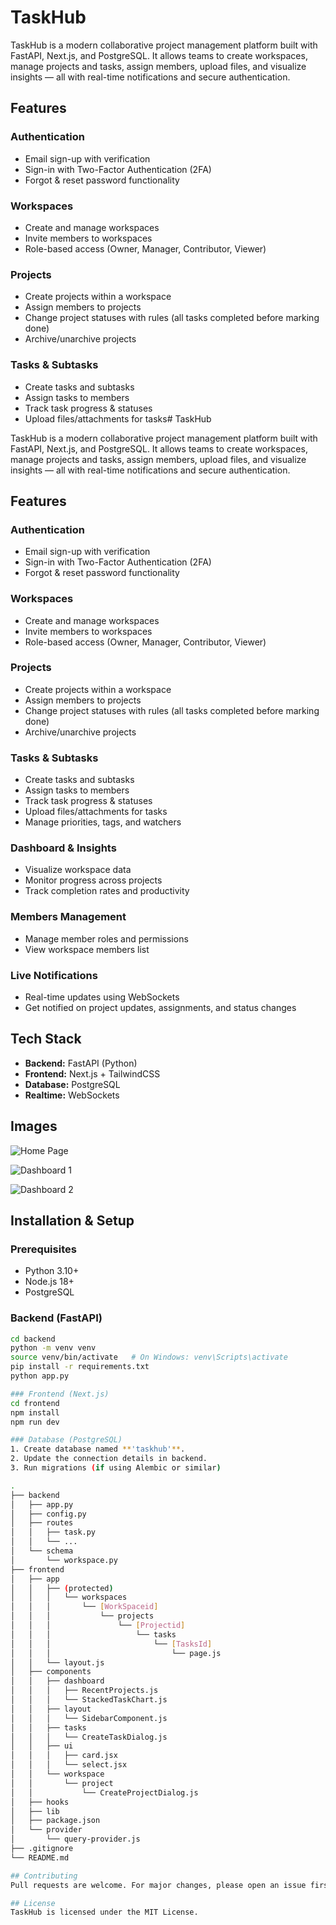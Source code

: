 # TaskHub

TaskHub is a modern collaborative project management platform built with FastAPI, Next.js, and PostgreSQL. It allows teams to create workspaces, manage projects and tasks, assign members, upload files, and visualize insights — all with real-time notifications and secure authentication.

## Features

### Authentication

* Email sign-up with verification
* Sign-in with Two-Factor Authentication (2FA)
* Forgot & reset password functionality

### Workspaces

* Create and manage workspaces
* Invite members to workspaces
* Role-based access (Owner, Manager, Contributor, Viewer)

### Projects

* Create projects within a workspace
* Assign members to projects
* Change project statuses with rules (all tasks completed before marking done)
* Archive/unarchive projects

### Tasks & Subtasks

* Create tasks and subtasks
* Assign tasks to members
* Track task progress & statuses
* Upload files/attachments for tasks# TaskHub

TaskHub is a modern collaborative project management platform built with FastAPI, Next.js, and PostgreSQL. It allows teams to create workspaces, manage projects and tasks, assign members, upload files, and visualize insights — all with real-time notifications and secure authentication.

## Features

### Authentication

* Email sign-up with verification
* Sign-in with Two-Factor Authentication (2FA)
* Forgot & reset password functionality

### Workspaces

* Create and manage workspaces
* Invite members to workspaces
* Role-based access (Owner, Manager, Contributor, Viewer)

### Projects

* Create projects within a workspace
* Assign members to projects
* Change project statuses with rules (all tasks completed before marking done)
* Archive/unarchive projects

### Tasks & Subtasks

* Create tasks and subtasks
* Assign tasks to members
* Track task progress & statuses
* Upload files/attachments for tasks
* Manage priorities, tags, and watchers

### Dashboard & Insights

* Visualize workspace data
* Monitor progress across projects
* Track completion rates and productivity

### Members Management

* Manage member roles and permissions
* View workspace members list

### Live Notifications

* Real-time updates using WebSockets
* Get notified on project updates, assignments, and status changes

## Tech Stack

* **Backend:** FastAPI (Python)
* **Frontend:** Next.js + TailwindCSS
* **Database:** PostgreSQL
* **Realtime:** WebSockets

## Images

![Home Page](Images/Screenshot%202025-09-06%20192627.png)

![Dashboard 1](Images/Screenshot%202025-09-06%20182714.png)

![Dashboard 2](Images/Screenshot%202025-09-06%20185629.png)




## Installation & Setup

### Prerequisites

* Python 3.10+
* Node.js 18+
* PostgreSQL

### Backend (FastAPI)

```bash
cd backend
python -m venv venv
source venv/bin/activate   # On Windows: venv\Scripts\activate
pip install -r requirements.txt
python app.py

### Frontend (Next.js)
cd frontend
npm install
npm run dev

### Database (PostgreSQL)
1. Create database named **'taskhub'**.
2. Update the connection details in backend.
3. Run migrations (if using Alembic or similar)

.
├── backend
│   ├── app.py
│   ├── config.py
│   ├── routes
│   │   ├── task.py
│   │   └── ...
│   └── schema
│       └── workspace.py
├── frontend
│   ├── app
│   │   ├── (protected)
│   │   │   └── workspaces
│   │   │       └── [WorkSpaceid]
│   │   │           └── projects
│   │   │               └── [Projectid]
│   │   │                   └── tasks
│   │   │                       └── [TasksId]
│   │   │                           └── page.js
│   │   └── layout.js
│   ├── components
│   │   ├── dashboard
│   │   │   ├── RecentProjects.js
│   │   │   └── StackedTaskChart.js
│   │   ├── layout
│   │   │   └── SidebarComponent.js
│   │   ├── tasks
│   │   │   └── CreateTaskDialog.js
│   │   ├── ui
│   │   │   ├── card.jsx
│   │   │   └── select.jsx
│   │   └── workspace
│   │       └── project
│   │           └── CreateProjectDialog.js
│   ├── hooks
│   ├── lib
│   ├── package.json
│   └── provider
│       └── query-provider.js
├── .gitignore
└── README.md

## Contributing
Pull requests are welcome. For major changes, please open an issue first to discuss what you’d like to change.

## License
TaskHub is licensed under the MIT License.
